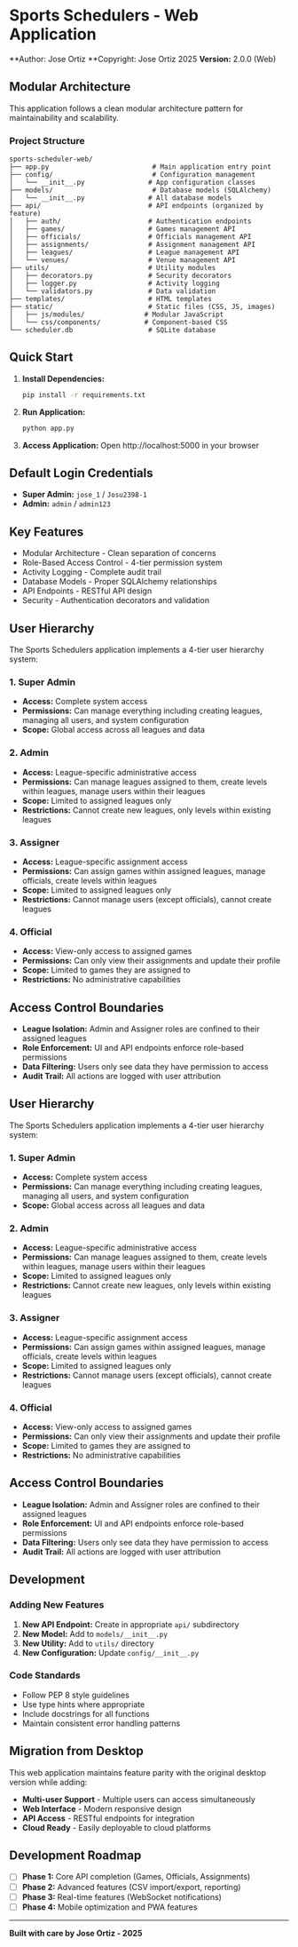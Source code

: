 # Sports Schedulers - Web Application

**Author: Jose Ortiz
**Copyright: Jose Ortiz 2025
**Version:** 2.0.0 (Web)

## Modular Architecture

This application follows a clean modular architecture pattern for maintainability and scalability.

### Project Structure

```
sports-scheduler-web/
├── app.py                          # Main application entry point
├── config/                         # Configuration management
│   └── __init__.py                # App configuration classes
├── models/                         # Database models (SQLAlchemy)
│   └── __init__.py                # All database models
├── api/                           # API endpoints (organized by feature)
│   ├── auth/                      # Authentication endpoints
│   ├── games/                     # Games management API
│   ├── officials/                 # Officials management API
│   ├── assignments/               # Assignment management API
│   ├── leagues/                   # League management API
│   └── venues/                    # Venue management API
├── utils/                         # Utility modules
│   ├── decorators.py              # Security decorators
│   ├── logger.py                  # Activity logging
│   └── validators.py              # Data validation
├── templates/                     # HTML templates
├── static/                        # Static files (CSS, JS, images)
│   ├── js/modules/               # Modular JavaScript
│   └── css/components/           # Component-based CSS
└── scheduler.db                   # SQLite database
```

## Quick Start

1. **Install Dependencies:**
   ```bash
   pip install -r requirements.txt
   ```

2. **Run Application:**
   ```bash
   python app.py
   ```

3. **Access Application:**
   Open http://localhost:5000 in your browser

## Default Login Credentials

- **Super Admin:** `jose_1` / `Josu2398-1`
- **Admin:** `admin` / `admin123`

## Key Features

- Modular Architecture - Clean separation of concerns
- Role-Based Access Control - 4-tier permission system
- Activity Logging - Complete audit trail
- Database Models - Proper SQLAlchemy relationships
- API Endpoints - RESTful API design
- Security - Authentication decorators and validation

## User Hierarchy

The Sports Schedulers application implements a 4-tier user hierarchy system:

### 1. Super Admin
- **Access:** Complete system access
- **Permissions:** Can manage everything including creating leagues, managing all users, and system configuration
- **Scope:** Global access across all leagues and data

### 2. Admin  
- **Access:** League-specific administrative access
- **Permissions:** Can manage leagues assigned to them, create levels within leagues, manage users within their leagues
- **Scope:** Limited to assigned leagues only
- **Restrictions:** Cannot create new leagues, only levels within existing leagues

### 3. Assigner
- **Access:** League-specific assignment access  
- **Permissions:** Can assign games within assigned leagues, manage officials, create levels within leagues
- **Scope:** Limited to assigned leagues only
- **Restrictions:** Cannot manage users (except officials), cannot create leagues

### 4. Official
- **Access:** View-only access to assigned games
- **Permissions:** Can only view their assignments and update their profile
- **Scope:** Limited to games they are assigned to
- **Restrictions:** No administrative capabilities

## Access Control Boundaries

- **League Isolation:** Admin and Assigner roles are confined to their assigned leagues
- **Role Enforcement:** UI and API endpoints enforce role-based permissions
- **Data Filtering:** Users only see data they have permission to access
- **Audit Trail:** All actions are logged with user attribution

## User Hierarchy

The Sports Schedulers application implements a 4-tier user hierarchy system:

### 1. Super Admin
- **Access:** Complete system access
- **Permissions:** Can manage everything including creating leagues, managing all users, and system configuration
- **Scope:** Global access across all leagues and data

### 2. Admin  
- **Access:** League-specific administrative access
- **Permissions:** Can manage leagues assigned to them, create levels within leagues, manage users within their leagues
- **Scope:** Limited to assigned leagues only
- **Restrictions:** Cannot create new leagues, only levels within existing leagues

### 3. Assigner
- **Access:** League-specific assignment access  
- **Permissions:** Can assign games within assigned leagues, manage officials, create levels within leagues
- **Scope:** Limited to assigned leagues only
- **Restrictions:** Cannot manage users (except officials), cannot create leagues

### 4. Official
- **Access:** View-only access to assigned games
- **Permissions:** Can only view their assignments and update their profile
- **Scope:** Limited to games they are assigned to
- **Restrictions:** No administrative capabilities

## Access Control Boundaries

- **League Isolation:** Admin and Assigner roles are confined to their assigned leagues
- **Role Enforcement:** UI and API endpoints enforce role-based permissions
- **Data Filtering:** Users only see data they have permission to access
- **Audit Trail:** All actions are logged with user attribution

## Development

### Adding New Features

1. **New API Endpoint:** Create in appropriate `api/` subdirectory
2. **New Model:** Add to `models/__init__.py`
3. **New Utility:** Add to `utils/` directory
4. **New Configuration:** Update `config/__init__.py`

### Code Standards

- Follow PEP 8 style guidelines
- Use type hints where appropriate
- Include docstrings for all functions
- Maintain consistent error handling patterns

## Migration from Desktop

This web application maintains feature parity with the original desktop version while adding:

- **Multi-user Support** - Multiple users can access simultaneously
- **Web Interface** - Modern responsive design
- **API Access** - RESTful endpoints for integration
- **Cloud Ready** - Easily deployable to cloud platforms

## Development Roadmap

- [ ] **Phase 1:** Core API completion (Games, Officials, Assignments)
- [ ] **Phase 2:** Advanced features (CSV import/export, reporting)
- [ ] **Phase 3:** Real-time features (WebSocket notifications)
- [ ] **Phase 4:** Mobile optimization and PWA features

---

**Built with care by Jose Ortiz - 2025**
